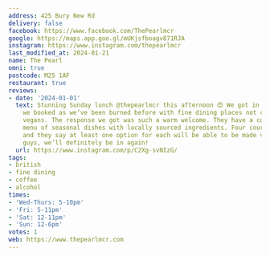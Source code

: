 ```yaml
---
address: 425 Bury New Rd
delivery: false
facebook: https://www.facebook.com/ThePearlmcr
google: https://maps.app.goo.gl/mUKjsfboagv871RJA
instagram: https://www.instagram.com/thepearlmcr
last_modified_at: 2024-01-21
name: The Pearl
omni: true
postcode: M25 1AF
restaurant: true
reviews:
- date: '2024-01-01'
  text: Stunning Sunday lunch @thepearlmcr this afternoon 😍 We got in contact before
    we booked as we’ve been burned before with fine dining places not catering to
    vegans. The response we got was such a warm welcome. They have a continually evolving
    menu of seasonal dishes with locally sourced ingredients. Four courses on offer
    and they say at least one option for each will be able to be made vegan 🌱 Thanks
    guys, we’ll definitely be in again!
  url: https://www.instagram.com/p/C2Xg-svNIzG/
tags:
- british
- fine dining
- coffee
- alcohol
times:
- 'Wed-Thurs: 5-10pm'
- 'Fri: 5-11pm'
- 'Sat: 12-11pm'
- 'Sun: 12-6pm'
votes: 1
web: https://www.thepearlmcr.com
---
```

